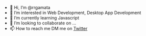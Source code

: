 - 👋 Hi, I’m @rrgamata
- 👀 I’m interested in Web Development, Desktop App Development
- 🌱 I’m currently learning Javascript
- 💞️ I’m looking to collaborate on ...
- 📫 How to reach me DM me on [Twitter](https://www.twitter.com/cifer628)

<!---
rrgamata/rrgamata is a ✨ special ✨ repository because its `README.md` (this file) appears on your GitHub profile.
You can click the Preview link to take a look at your changes.
--->
